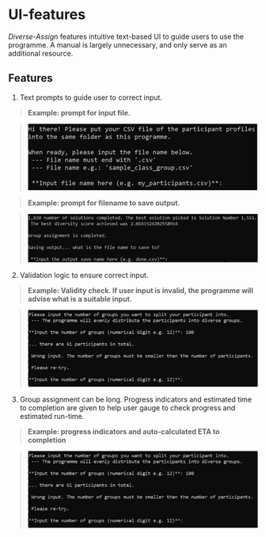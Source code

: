 # UI-features
*Diverse-Assign* features intuitive text-based UI to guide users to use the programme. A manual is largely unnecessary, and only serve as an additional resource.

## Features
1) Text prompts to guide user to correct input.

> **Example: prompt for input file.**

> ![Screenshot of data input prompt](https://github.com/joseph-liew/Diverse-Assign/blob/main/site/images/input_prompt.png?raw=true)

> **Example: prompt for filename to save output.**

> ![Screenshot of data output prompt](https://github.com/joseph-liew/Diverse-Assign/blob/main/site/images/output_prompt.png?raw=true)

2) Validation logic to ensure correct input.

> **Example: Validity check. If user input is invalid, the programme will advise what is a suitable input.**

> ![Screenshot of parameter validaiton. Here, validity check of user-defined number of groups is demonstrated](https://github.com/joseph-liew/Diverse-Assign/blob/main/site/images/validation.png?raw=true)

3) Group assignment can be long. Progress indicators and estimated time to completion are given to help user gauge to check progress and estimated run-time.

> **Example: progress indicators and auto-calculated ETA to completion**

> ![Screenshot of progress indicators and estimated time to completion](https://github.com/joseph-liew/Diverse-Assign/blob/main/site/images/validation.png?raw=true)
 

